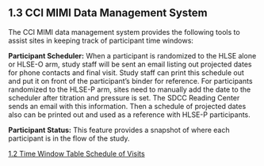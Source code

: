 ## 1.3 CCI MIMI Data Management System

The CCI MIMI data management system provides the following tools to assist sites in keeping track of participant time windows:

**Participant Scheduler:** When a participant is randomized to the HLSE alone or HLSE-O arm, study staff will be sent an email listing out projected dates for phone contacts and final visit.  Study staff can print this schedule out and put it on front of the participant’s binder for reference.  For participants randomized to the HLSE-P arm, sites need to manually add the date to the scheduler after titration and pressure is set.  The SDCC Reading Center sends an email with this information.  Then a schedule of projected dates also can be printed out and used as a reference with HLSE-P participants.  

**Participant Status:** This feature provides a snapshot of where each participant is in the flow of the study.


<div class="center">
<div class="btn-group">
  <a href=":pages_path:/manuals/schedule-of-visits/1-02-time-window-table.md" class="btn btn-default">
    <span class="glyphicon glyphicon-chevron-left"></span>
    1.2 Time Window Table
  </a>

  <a href=":pages_path:/manuals/schedule-of-visits" class="btn btn-default">
    <span class="glyphicon glyphicon-chevron-up"></span>
    Schedule of Visits
  </a>
</div>
</div>